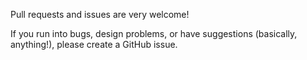 Pull requests and issues are very welcome!

If you run into bugs, design problems, or have suggestions (basically,
anything!), please create a GitHub issue.
